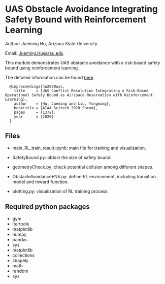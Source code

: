 # UAS Obstacle Avoidance Integrating Safety Bound with Reinforcement Learning

Author: Jueming Hu, Arizona State University

Email: Jueming.Hu@asu.edu

This module demonstrates UAS obstacle avoidance with a risk-based safety bound using reinforcement learning.

The detailed information can be found [here](https://arc.aiaa.org/doi/abs/10.2514/6.2020-1372).
```
  @inproceedings{hu2020uas,
    title     = {UAS Conflict Resolution Integrating a Risk-Based Operational Safety Bound as Airspace Reservation with Reinforcement Learning},
    author    = {Hu, Jueming and Liu, Yongming},
    booktitle = {AIAA Scitech 2020 Forum},
    pages     = {1372},
    year      = {2020}
  }
 ```
## Files

- main_RL_train_result.ipynb: main file for training and visualization.

- SafetyBound.py: obtain the size of safety bound.

- geometryCheck.py: check potential collision among different shapes.

- ObstacleAvoidanceENV.py: define RL environment, including transition model and reward function.

- plotting.py: visualization of RL training process

## Required python packages

- gym
- itertools
- matplotlib
- numpy
- pandas 
- sys
- matplotlib
- collections
- shapely
- math
- random
- sys

